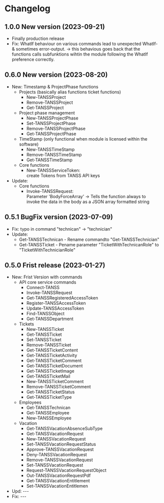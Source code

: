 ﻿# Changelog
## 1.0.0 New version (2023-09-21)
- Finally production release
- Fix: WhatIf behaviour on various commands lead to unexpected WhatIf- & sometimes error-output. -> this behavious goes back that the functions calls subfunktions wihtin the module following the WhatIf preference correctly.

## 0.6.0 New version (2023-08-20)
- New: Timestamp & ProjectPhase functions
    - Projects (basically alias functions ticket functions)
        - New-TANSSProject
        - Remove-TANSSProject
        - Get-TANSSProject
    - Project phase management
        - New-TANSSProjectPhase
        - Set-TANSSProjectPhase
        - Remove-TANSSProjectPhase
        - Get-TANSSProjectPhase
    - TimeStamp (only functional when module is licensed within the software)
        - New-TANSSTimeStamp
        - Remove-TANSSTimeStamp
        - Get-TANSSTimeStamp
    - Core functions
        - New-TANSSServiceToken:\
          create Tokens from TANSS API keys
- Update:
    - Core functions
        - Invoke-TANSSRequest:\
          Parameter 'BodyForceArray' -> Tells the function always to invoke the data in the body as a JSON array formatted string

## 0.5.1 BugFix version (2023-07-09)
 - Fix: typo in command "technican" -> "technician"
 - Update:
    - Get-TANSSTechnican - Rename commandto "Get-TANSSTechnician"
    - Get-TANSSTicket - Pename parameter "TicketWithTechnicanRole" to "TicketWithTechnicianRole"

## 0.5.0 Frist release (2023-01-27)
 - New: Frist Version with commands
    - API core service commands
        - Connect-TANSS
        - Invoke-TANSSRequest
        - Get-TANSSRegisteredAccessToken
        - Register-TANSSAccessToken
        - Update-TANSSAccessToken
        - Find-TANSSObject
        - Get-TANSSDepartment
    - Tickets
        - New-TANSSTicket
        - Get-TANSSTicket
        - Set-TANSSTicket
        - Remove-TANSSTicket
        - Get-TANSSTicketContent
        - Get-TANSSTicketActivity
        - Get-TANSSTicketComment
        - Get-TANSSTicketDocument
        - Get-TANSSTicketImage
        - Get-TANSSTicketMail
        - New-TANSSTicketComment
        - Remove-TANSSTicketComment
        - Get-TANSSTicketStatus
        - Get-TANSSTicketType
    - Employees
        - Get-TANSSTechnican
        - Get-TANSSEmployee
        - New-TANSSEmployee
    - Vacation
        - Get-TANSSVacationAbsenceSubType
        - Get-TANSSVacationRequest
        - New-TANSSVacationRequest
        - Set-TANSSVacationRequestStatus
        - Approve-TANSSVacationRequest
        - Deny-TANSSVacationRequest
        - Remove-TANSSVacationRequest
        - Set-TANSSVacationRequest
        - Request-TANSSVacationRequestObject
        - Out-TANSSVacationRequestPdf
        - Get-TANSSVacationEntitlement
        - Set-TANSSVacationEntitlemen
 - Upd: ---
 - Fix: ---